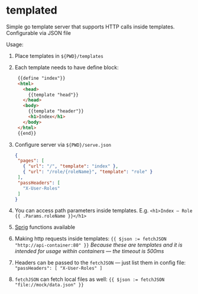 # templated
Simple go template server that supports HTTP calls inside templates. Configurable via JSON file

Usage:

1. Place templates in `${PWD}/templates`

3. Each template needs to have define block:
   ```html
    {{define "index"}}
    <html>
      <head>
        {{template "head"}}
      </head>
      <body>
        {{template "header"}}
        <h1>Index</h1>
      </body>
    </html>
    {{end}}
   ```
   
3. Configure server via `${PWD}/serve.json`
   ```json
   {
    "pages": [
      { "url": "/", "template": "index" },
      { "url": "/role/{roleName}", "template": "role" }
    ],
    "passHeaders": [
      "X-User-Roles"
    ]
   }
   ```
  
4. You can access path parameters inside templates. E.g. `<h1>Index — Role {{ .Params.roleName }}</h1>`

5. [Sprig](https://github.com/Masterminds/sprig) functions available

6. Making http requests inside templates: `{{ $json := fetchJSON "http://api-container:80" }}` *Because these are templates and it is intended for usage within containers — the timeout is 500ms*

7. Headers can be passed to the `fetchJSON` — just list them in config file: `"passHeaders": [ "X-User-Roles" ]`

8. `fetchJSON` can fetch local files as well: `{{ $json := fetchJSON "file://mock/data.json" }}`

